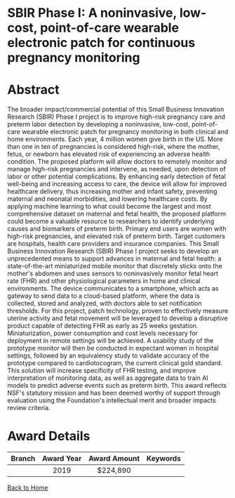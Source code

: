 
SBIR Phase I: A noninvasive, low-cost, point-of-care wearable electronic patch for continuous pregnancy monitoring
==================================================================================================================

# Abstract


The broader impact/commercial potential of this Small Business Innovation Research (SBIR) Phase I project is to improve high-risk pregnancy care and preterm labor detection by developing a noninvasive, low-cost, point-of-care wearable electronic patch for pregnancy monitoring in both clinical and home environments. Each year, 4 million women give birth in the US. More than one in ten of pregnancies is considered high-risk, where the mother, fetus, or newborn has elevated risk of experiencing an adverse health condition. The proposed platform will allow doctors to remotely monitor and manage high-risk pregnancies and intervene, as needed, upon detection of labor or other potential complications. By enhancing early detection of fetal well-being and increasing access to care, the device will allow for improved healthcare delivery, thus increasing mother and infant safety, preventing maternal and neonatal morbidities, and lowering healthcare costs. By applying machine learning to what could become the largest and most comprehensive dataset on maternal and fetal health, the proposed platform could become a valuable resource to researchers to identify underlying causes and biomarkers of preterm birth. Primary end users are women with high-risk pregnancies, and elevated risk of preterm birth. Target customers are hospitals, health care providers and insurance companies. This Small Business Innovation Research (SBIR) Phase I project seeks to develop an unprecedented means to support advances in maternal and fetal health: a state-of-the-art miniaturized mobile monitor that discretely sticks onto the mother's abdomen and uses sensors to noninvasively monitor fetal heart rate (FHR) and other physiological parameters in home and clinical environments. The device communicates to a smartphone, which acts as gateway to send data to a cloud-based platform, where the data is collected, stored and analyzed, with doctors able to set notification thresholds. For this project, patch technology, proven to effectively measure uterine activity and fetal movement will be leveraged to develop a disruptive product capable of detecting FHR as early as 25 weeks gestation. Miniaturization, power consumption and cost levels necessary for deployment in remote settings will be achieved. A usability study of the prototype monitor will then be conducted in expectant women in hospital settings, followed by an equivalency study to validate accuracy of the prototype compared to cardiotocogram, the current clinical gold standard. This solution will increase specificity of FHR testing, and improve interpretation of monitoring data, as well as aggregate data to train AI models to predict adverse events such as preterm birth. This award reflects NSF's statutory mission and has been deemed worthy of support through evaluation using the Foundation's intellectual merit and broader impacts review criteria.  

# Award Details

|Branch|Award Year|Award Amount|Keywords|
| :---: | :---: | :---: | :---: |
||2019|$224,890||
  
  


[Back to Home](https://github.com/chrischow/dod_sbir_awards/JT/#443)